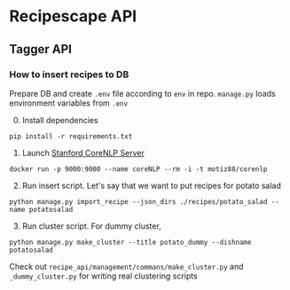 # Recipescape API

## Tagger API

### How to insert recipes to DB

Prepare DB and create `.env` file according to `env` in repo. `manage.py` loads environment variables from `.env` 

0. Install dependencies
```commandline
pip install -r requirements.txt
```

1. Launch [Stanford CoreNLP Server](https://stanfordnlp.github.io/CoreNLP/corenlp-server.html)
```commandline
docker run -p 9000:9000 --name coreNLP --rm -i -t motiz88/corenlp
```

2. Run insert script. Let's say that we want to put recipes for potato salad
```commandline
python manage.py import_recipe --json_dirs ./recipes/potato_salad --name potatosalad
```

3. Run cluster script. For dummy cluster,
```commandline
python manage.py make_cluster --title potato_dummy --dishname potatosalad
```
Check out `recipe_api/management/commans/make_cluster.py` and `_dummy_cluster.py` for writing real clustering scripts

